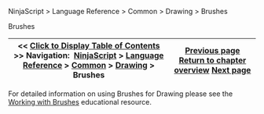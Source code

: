 ﻿


NinjaScript \> Language Reference \> Common \> Drawing \> Brushes






















Brushes







| \<\< [Click to Display Table of Contents](brushes.md) \>\> **Navigation:**     [NinjaScript](ninjascript-1.md) \> [Language Reference](language_reference_wip-1.md) \> [Common](common-1.md) \> [Drawing](drawing-1.md) \> Brushes | [Previous page](verticalline-1.md) [Return to chapter overview](drawing-1.md) [Next page](allowremovalofdrawobjects-1.md) |
| --- | --- |











For detailed information on using Brushes for Drawing please see the [Working with Brushes](working_with_brushes-1.md) educational resource.








